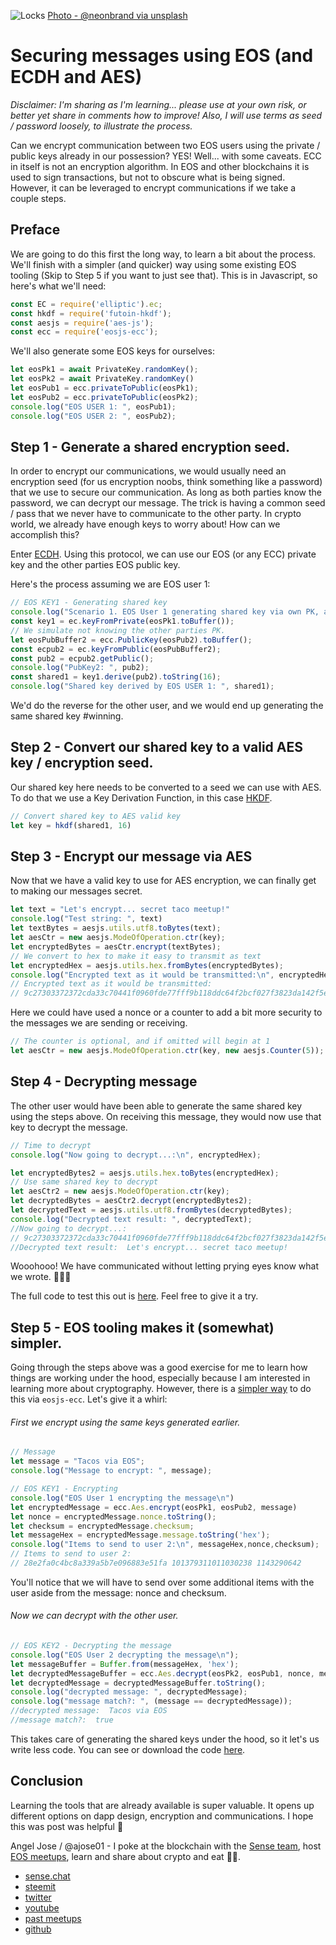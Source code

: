![Locks](https://cdn.steemitimages.com/DQmYb1GYUm6iRAksGi3acW36fVwfs6GQahioZjoMMSmuME3/image.png)
[Photo - @neonbrand via unsplash](https://unsplash.com/@neonbrand)

# Securing messages using EOS (and ECDH and AES)

_Disclaimer: I'm sharing as I'm learning... please use at your own risk, or better yet share in comments how to improve! Also, I will use terms as seed / password loosely, to illustrate the process._

Can we encrypt communication between two EOS users using the private / public keys already in our possession? YES! Well... with some caveats. ECC in itself is not an encryption algorithm. In EOS and other blockchains it is used to sign transactions, but not to obscure what is being signed. However, it can be leveraged to encrypt communications if we take a couple steps.

## Preface
We are going to do this first the long way, to learn a bit about the process. We'll finish with a simpler (and quicker) way using some existing EOS tooling (Skip to Step 5 if you want to just see that). This is in Javascript, so here's what we'll need:
```Javascript
const EC = require('elliptic').ec;
const hkdf = require('futoin-hkdf');
const aesjs = require('aes-js');
const ecc = require('eosjs-ecc');
```
We'll also generate some EOS keys for ourselves:
```Javascript
let eosPk1 = await PrivateKey.randomKey();
let eosPk2 = await PrivateKey.randomKey()
let eosPub1 = ecc.privateToPublic(eosPk1);
let eosPub2 = ecc.privateToPublic(eosPk2);
console.log("EOS USER 1: ", eosPub1);
console.log("EOS USER 2: ", eosPub2);
```

## Step 1 - Generate a shared encryption seed.

In order to encrypt our communications, we would usually need an encryption seed (for us encryption noobs, think something like a password) that we use to secure our communication. As long as both parties know the password, we can decrypt our message. The trick is having a common seed / pass that we never have to communicate to the other party. In crypto world, we already have enough keys to worry about! How can we accomplish this?

Enter [ECDH](https://en.wikipedia.org/wiki/Elliptic-curve_Diffie%E2%80%93Hellman). Using this protocol, we can use our EOS (or any ECC) private key and the other parties EOS public key.

Here's the process assuming we are EOS user 1:
```Javascript
// EOS KEY1 - Generating shared key
console.log("Scenario 1. EOS User 1 generating shared key via own PK, and User 2 public key\n")
const key1 = ec.keyFromPrivate(eosPk1.toBuffer());
// We simulate not knowing the other parties PK.
let eosPubBuffer2 = ecc.PublicKey(eosPub2).toBuffer();
const ecpub2 = ec.keyFromPublic(eosPubBuffer2);
const pub2 = ecpub2.getPublic();
console.log("PubKey2: ", pub2);
const shared1 = key1.derive(pub2).toString(16);
console.log("Shared key derived by EOS USER 1: ", shared1);
```
We'd do the reverse for the other user, and we would end up generating the same shared key #winning.

## Step 2 - Convert our shared key to a valid AES key / encryption seed.

Our shared key here needs to be converted to a seed we can use with AES. To do that we use a Key Derivation Function, in this case [HKDF](https://en.wikipedia.org/wiki/HKDF).

```Javascript
// Convert shared key to AES valid key
let key = hkdf(shared1, 16)
```

## Step 3 - Encrypt our message via AES

Now that we have a valid key to use for AES encryption, we can finally get to making our messages secret.
```Javascript
let text = "Let's encrypt... secret taco meetup!"
console.log("Test string: ", text)
let textBytes = aesjs.utils.utf8.toBytes(text);
let aesCtr = new aesjs.ModeOfOperation.ctr(key);
let encryptedBytes = aesCtr.encrypt(textBytes);
// We convert to hex to make it easy to transmit as text
let encryptedHex = aesjs.utils.hex.fromBytes(encryptedBytes);
console.log("Encrypted text as it would be transmitted:\n", encryptedHex);
// Encrypted text as it would be transmitted:
// 9c27303372372cda33c70441f0960fde77fff9b118ddc64f2bcf027f3823da142f5e6baa

```
Here we could have used a nonce or a counter to add a bit more security to the messages we are sending or receiving.
```Javascript
// The counter is optional, and if omitted will begin at 1
let aesCtr = new aesjs.ModeOfOperation.ctr(key, new aesjs.Counter(5));
```

## Step 4 - Decrypting message

The other user would have been able to generate the same shared key using the steps above. On receiving this message, they would now use that key to decrypt the message.
```Javascript
// Time to decrypt
console.log("Now going to decrypt...:\n", encryptedHex);

let encryptedBytes2 = aesjs.utils.hex.toBytes(encryptedHex);
// Use same shared key to decrypt
let aesCtr2 = new aesjs.ModeOfOperation.ctr(key);
let decryptedBytes = aesCtr2.decrypt(encryptedBytes2);
let decryptedText = aesjs.utils.utf8.fromBytes(decryptedBytes);
console.log("Decrypted text result: ", decryptedText);
//Now going to decrypt...:
// 9c27303372372cda33c70441f0960fde77fff9b118ddc64f2bcf027f3823da142f5e6baa
//Decrypted text result:  Let's encrypt... secret taco meetup!
```
Wooohooo! We have communicated without letting prying eyes know what we wrote. 🌮🌮🌮

The full code to test this out is [here](https://github.com/ajose01/eos_ecdh/blob/master/eosEncrypt.js). Feel free to give it a try.

## Step 5 - EOS tooling makes it (somewhat) simpler.
Going through the steps above was a good exercise for me to learn how things are working under the hood, especially because I am interested in learning more about cryptography. However, there is a [simpler way](https://github.com/EOSIO/eosjs-ecc/issues/19) to do this via `eosjs-ecc`. Let's give it a whirl:

###### First we encrypt using the same keys generated earlier.
```Javascript
// Message
let message = "Tacos via EOS";
console.log("Message to encrypt: ", message);

// EOS KEY1 - Encrypting
console.log("EOS User 1 encrypting the message\n")
let encryptedMessage = ecc.Aes.encrypt(eosPk1, eosPub2, message)
let nonce = encryptedMessage.nonce.toString();
let checksum = encryptedMessage.checksum;
let messageHex = encryptedMessage.message.toString('hex');
console.log("Items to send to user 2:\n", messageHex,nonce,checksum);
// Items to send to user 2:
// 28e2fa0c4bc8a339a5b7e096883e51fa 101379311011030238 1143290642
```
You'll notice that we will have to send over some additional items with the user aside from the message: nonce and checksum.
###### Now we can decrypt with the other user.
```Javascript
// EOS KEY2 - Decrypting the message
console.log("EOS User 2 decrypting the message\n");
let messageBuffer = Buffer.from(messageHex, 'hex');
let decryptedMessageBuffer = ecc.Aes.decrypt(eosPk2, eosPub1, nonce, messageBuffer, checksum);
let decryptedMessage = decryptedMessageBuffer.toString();
console.log("decrypted message: ", decryptedMessage);
console.log("message match?: ", (message == decryptedMessage));
//decrypted message:  Tacos via EOS
//message match?:  true
```
This takes care of generating the shared keys under the hood, so it let's us write less code. You can see or download the code [here](https://github.com/ajose01/eos_ecdh/blob/master/eosOnlyEncrypt.js).

## Conclusion
Learning the tools that are already available is super valuable. It opens up different options on dapp design, encryption and communications. I hope this was post was helpful 🙏

Angel Jose / @ajose01 - I poke at the blockchain with the [Sense team](https://makesense.com/), host [EOS meetups](https://www.meetup.com/EOS-Dapp-Development-Meetup/), learn and share about crypto and eat 🌮🌮.
* [sense.chat](https://sense.chat)
* [steemit](https://steemit.com/@ajose01/)
* [twitter](https://twitter.com/ajose01)
* [youtube](https://www.youtube.com/channel/UC3TaA9_obCreXZrhECmKs2Q)
* [past meetups](https://www.youtube.com/channel/UCN2TfO4zmz1PaezhBMtZXrw/videos)
* [github](https://github.com/ajose01)
